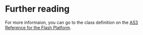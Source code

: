 # Further reading #

For more informaion, you can go to the class definition on the [AS3 Reference for the Flash Platform](http://help.adobe.com/en_US/FlashPlatform/beta/reference/actionscript/3/flash/desktop/NativeProcess.html).
